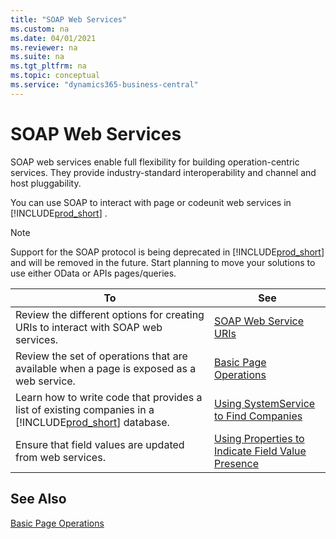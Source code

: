 ```yaml
---
title: "SOAP Web Services"
ms.custom: na
ms.date: 04/01/2021
ms.reviewer: na
ms.suite: na
ms.tgt_pltfrm: na
ms.topic: conceptual
ms.service: "dynamics365-business-central"
---
```

# SOAP Web Services
SOAP web services enable full flexibility for building operation-centric services. They provide industry-standard interoperability and channel and host pluggability.  
  
You can use SOAP to interact with page or codeunit web services in [!INCLUDE[prod_short](../developer/includes/prod_short.md)] .  

> [!NOTE]  
> Support for the SOAP protocol is being deprecated in [!INCLUDE[prod_short](../developer/includes/prod_short.md)] and will be removed in the future. Start planning to move your solutions to use either OData or APIs pages/queries.


|To|See|  
|--------|---------|  
|Review the different options for creating URIs to interact with SOAP web services.|[SOAP Web Service URIs](SOAP-Web-Service-URIs.md)|  
|Review the set of operations that are available when a page is exposed as a web service.|[Basic Page Operations](Basic-Page-Operations.md)|  
|Learn how to write code that provides a list of existing companies in a [!INCLUDE[prod_short](../developer/includes/prod_short.md)] database.|[Using SystemService to Find Companies](use-systemservice-to-find-companies.md)|  
|Ensure that field values are updated from web services.|[Using Properties to Indicate Field Value Presence](use-properties-to-indicate-field-value.md)|

## See Also  
 [Basic Page Operations](Basic-Page-Operations.md)
